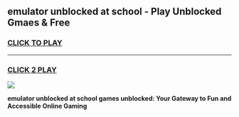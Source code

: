 
## emulator unblocked at school - Play Unblocked Gmaes & Free
<h3>
<a href="https://news.freeplayer.one?title=emulator_unblocked_at_school&ref=23F">CLICK TO PLAY</a></h3>
<hr>

<h3>
<a href="https://news.freeplayer.one?title=emulator_unblocked_at_school&ref=23F">CLICK 2 PLAY</a>
  
</h3>

<a href="https://news.freeplayer.one?title=emulator_unblocked_at_school&ref=23F/"><img src="https://clearcache.store/games.png"></a>


**emulator unblocked at school games unblocked: Your Gateway to Fun and Accessible Online Gaming**
